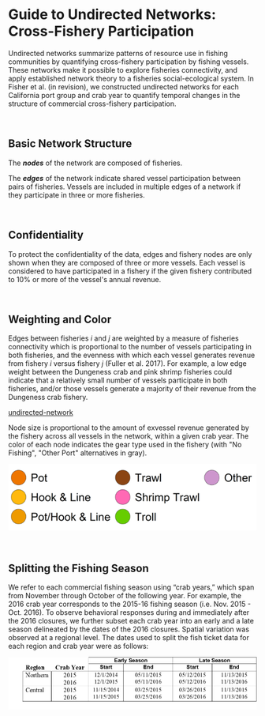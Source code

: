 # Guide to Undirected Networks: Cross-Fishery Participation

Undirected networks summarize patterns of resource use in fishing communities by quantifying cross-fishery participation by fishing vessels. These networks make it possible to explore fisheries connectivity, and apply established network theory to a fisheries social-ecological system. In Fisher et al. (in revision), we constructed undirected networks for each California port group and crab year to quantify temporal changes in the structure of commercial cross-fishery participation.

<br>

## Basic Network Structure

The ***nodes*** of the network are composed of fisheries.

The ***edges*** of the network indicate shared vessel participation between pairs of fisheries. Vessels are included in multiple edges of a network if they participate in three or more fisheries.

<br>

## Confidentiality

To protect the confidentiality of the data, edges and fishery nodes are only shown when they are composed of three or more vessels. Each vessel is considered to have participated in a fishery if the given fishery contributed to 10% or more of the vessel's annual revenue.

<br>

## Weighting and Color

Edges between fisheries *i* and *j* are weighted by a measure of fisheries connectivity which is proportional to the number of vessels participating in both fisheries, and the evenness with which each vessel generates revenue from fishery *i* versus fishery *j* (Fuller et al. 2017). For example, a low edge weight between the Dungeness crab and pink shrimp fisheries could indicate that a relatively small number of vessels participate in both fisheries, and/or those vessels generate a majority of their revenue from the Dungeness crab fishery. 

[undirected-network](https://github.com/mfisher5/ParticipationNetworks/blob/master/doc/img/undirected_network_example.png?raw=true)


Node size is proportional to the amount of exvessel revenue generated by the fishery across all vessels in the network, within a given crab year. The color of each node indicates the gear type used in the fishery (with "No Fishing", "Other Port" alternatives in gray). 

![node-color-legend](https://github.com/mfisher5/ParticipationNetworks/blob/master/doc/img/network_node_legend.png?raw=true)

<br>

## Splitting the Fishing Season

We refer to each commercial fishing season using “crab years,” which span from November through October of the following year. For example, the 2016 crab year corresponds to the 2015-16 fishing season (i.e. Nov. 2015 - Oct. 2016). To observe behavioral responses during and immediately after the 2016 closures, we further subset each crab year into an early and a late season delineated by the dates of the 2016 closures. Spatial variation was observed at a regional level. The dates used to split the fish ticket data for each region and crab year were as follows:

![table-season-dates](https://github.com/mfisher5/ParticipationNetworks/blob/master/doc/img/table_split_crab_year.png?raw=true)

<br>







 
